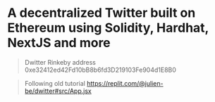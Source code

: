 # A decentralized Twitter built on Ethereum using Solidity, Hardhat, NextJS and more
> Dwitter Rinkeby address 0xe32412ed42Fd10bB8b6fd3D219103Fe904d1E8B0

> Following old tutorial https://replit.com/@julien-be/dwitter#src/App.jsx